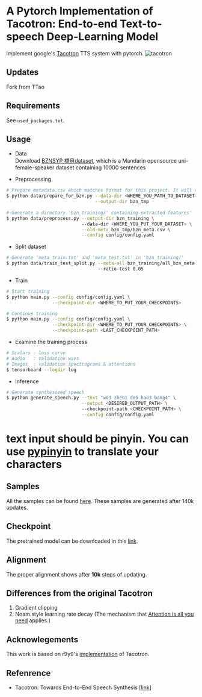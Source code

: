 # A Pytorch Implementation of Tacotron: End-to-end Text-to-speech Deep-Learning Model
Implement google's [Tacotron](https://arxiv.org/abs/1703.10135) TTS system with pytorch. 
![tacotron](asset/arch_fig.jpg)

## Updates
Fork from TTao 


## Requirements
See `used_packages.txt`.


## Usage

* Data  
Download [BZNSYP 標貝dataset](https://www.data-baker.com/open_source.html), which is a Mandarin opensource uni-female-speaker dataset containing 10000 sentences

* Preprocessing
```bash
# Prepare metadata.csv which matches format for this project. It will create `bzn_meta.csv` 
$ python data/prepare_for_bzn.py --data-dir <WHERE_YOU_PATH_TO_DATASET> \
                                 --output-dir bzn_tmp 
                                 
# Generate a directory 'bzn_training/' containing extracted features'
$ python data/preprocess.py --output-dir bzn_training \ 
                            --data-dir <WHERE_YOU_PUT_YOUR_DATASET> \
                            --old-meta bzn_tmp/bzn_meta.csv \
                            --config config/config.yaml
```

* Split dataset
```bash
# Generate 'meta_train.txt' and 'meta_test.txt' in 'bzn_training/'
$ python data/train_test_split.py --meta-all bzn_training/all_bzn_meta.txt \ 
                                  --ratio-test 0.05
```

* Train
```bash
# Start training
$ python main.py --config config/config.yaml \
                 --checkpoint-dir <WHERE_TO_PUT_YOUR_CHECKPOINTS> 

# Continue training
$ python main.py --config config/config.yaml \
                 --checkpoint-dir <WHERE_TO_PUT_YOUR_CHECKPOINTS> \
                 --checkpoint-path <LAST_CHECKPOINT_PATH>
```

* Examine the training process
```bash
# Scalars : loss curve 
# Audio   : validation wavs
# Images  : validation spectrograms & attentions
$ tensorboard --logdir log
```

* Inference
```bash
# Generate synthesized speech 
$ python generate_speech.py --text "wo3 zhen1 de5 hao3 bang4" \
                            --output <DESIRED_OUTPUT_PATH> \ 
                            --checkpoint-path <CHECKPOINT_PATH> \
                            --config config/config.yaml
```
# text input should be pinyin. You can use [pypinyin](https://pypi.org/project/pypinyin/) to translate your characters 

## Samples
All the samples can be found [here](https://github.com/henryhenrychen/Tacotron-pytorch/tree/master/samples). These samples are generated after 140k updates.


## Checkpoint
The pretrained model can be downloaded in this [link](https://github.com/henryhenrychen/Tacotron-pytorch/tree/master/ckpt).


## Alignment
The proper alignment shows after **10k** steps of updating.


## Differences from the original Tacotron
1. Gradient clipping
2. Noam style learning rate decay (The mechanism that [Attention is all you need](https://arxiv.org/abs/1706.03762) applies.)

## Acknowlegements
This work is based on r9y9's [implementation](https://github.com/r9y9/tacotron_pytorch) of Tacotron.

## Refenrence
* Tacotron: Towards End-to-End Speech Synthesis [[link](https://arxiv.org/abs/1703.10135)]

